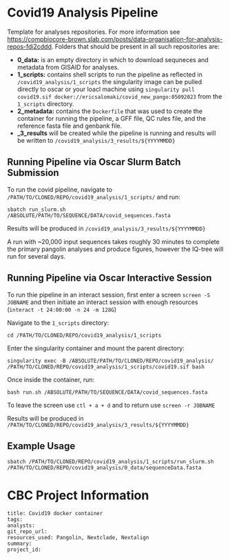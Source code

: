 # Covid19 Analysis Pipeline

Template for analyses repositories. For more information see https://compbiocore-brown.slab.com/posts/data-organisation-for-analysis-repos-fdi2cddd. Folders that should be present in all such repositories are:

 * **0_data:** is an empty directory in which to download sequneces and metadata from GISAID for analyses.
 * **1_scripts:** contains shell scripts to run the pipeline as reflected in ```/covid19_analysis/1_scripts``` the singularity image can be pulled directly to oscar or your loacl machine using ```singularity pull covid19.sif docker://ericsalomaki/covid_new_pango:05092023``` from the `1_scripts` directory.
 * **2_metadata:** contains the ```Dockerfile``` that was used to create the container for running the pipeline, a GFF file, QC rules file, and the reference fasta file and genbank file.
 * **_3_results** will be created while the pipeline is running and results will be written to ```/covid19_analysis/3_results/${YYYYMMDD}```


## Running Pipeline via Oscar Slurm Batch Submission  
  
To run the covid pipeline, navigate to ```/PATH/TO/CLONED/REPO/covid19_analysis/1_scripts/``` and run:   
```
sbatch run_slurm.sh /ABSOLUTE/PATH/TO/SEQUENCE/DATA/covid_sequences.fasta
```  
Results will be produced in ```/covid19_analysis/3_results/${YYYYMMDD}```

A run with ~20,000 input sequences takes roughly 30 minutes to complete the primary pangolin analyses and produce figures, however the IQ-tree will run for several days. 

  
## Running Pipeline via Oscar Interactive Session

To run thie pipeline in an interact session, first enter a screen `screen -S JOBNAME` and then initiate an interact session with enough resources (`interact -t 24:00:00 -n 24 -m 128G`)
  
Navigate to the `1_scripts` directory:  
```
cd /PATH/TO/CLONED/REPO/covid19_analysis/1_scripts
```
  
Enter the singularity container and mount the parent directory:

```
singularity exec -B /ABSOLUTE/PATH/TO/CLONED/REPO/covid19_analysis/ /PATH/TO/CLONED/REPO/covid19_analysis/1_scripts/covid19.sif bash 
```  

Once inside the container, run:

``` 
bash run.sh /ABSOLUTE/PATH/TO/SEQUENCE/DATA/covid_sequences.fasta
```

To leave the screen use `ctl + a + d` and to return use `screen -r JOBNAME`  
  
Results will be produced in `/PATH/TO/CLONED/REPO/covid19_analysis/3_results/${YYYYMMDD}`

## Example Usage
```
sbatch /PATH/TO/CLONED/REPO/covid19_analysis/1_scripts/run_slurm.sh /PATH/TO/CLONED/REPO/covid19_analysis/0_data/sequenceData.fasta
```

# CBC Project Information

```
title: Covid19 docker container
tags:
analysts:
git_repo_url:
resources_used: Pangolin, Nextclade, Nextalign
summary: 
project_id:
```
